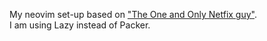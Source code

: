 My neovim set-up based on ["The One and Only Netfix guy"](https://github.com/ThePrimeagen/init.lua).<br>
I am using Lazy instead of Packer.
